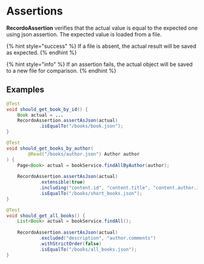 # Assertions

**RecordoAssertion** verifies that the actual value is equal to the expected one using json assertion. The expected value is loaded from a file.

{% hint style="success" %}
If a file is absent, the actual result will be saved as expected.
{% endhint %}

{% hint style="info" %}
If an assertion fails, the actual object will be saved to a new file for comparison.
{% endhint %}

## Examples

```java
@Test
void should_get_book_by_id() {
    Book actual = ...
    RecordoAssertion.assertAsJson(actual)
            .isEqualTo("/books/book.json");
}
```

```java
@Test
void should_get_books_by_author(
        @Read("/books/author.json") Author author
) {
    Page<Book> actual = bookService.findAllByAuthor(author);
    
    RecordoAssertion.assertAsJson(actual)
            .extensible(true)
            .including("content.id", "content.title", "content.author.id")
            .isEqualTo("/books/short_books.json");
}
```

```java
@Test
void should_get_all_books() {
    List<Book> actual = bookService.findAll();
    
    RecordoAssertion.assertAsJson(actual)
            .excluded("description", "author.comments")
            .withStrictOrder(false)
            .isEqualTo("/books/all_books.json");
}
```

